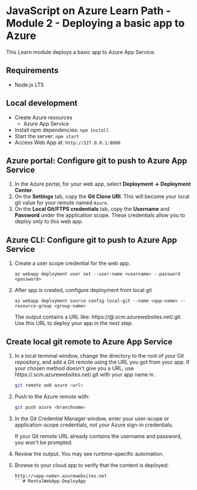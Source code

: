 # JavaScript on Azure Learn Path - Module 2 - Deploying a basic app to Azure

This Learn module deploys a basic app to Azure App Service.

## Requirements

- Node.js LTS

## Local development

- Create Azure resources
    - Azure App Service
- Install npm dependencies: `npm install`
- Start the server: `npm start`
- Access Web App at: `http://127.0.0.1:8080`

## Azure portal: Configure git to push to Azure App Service

1. In the Azure portal, for your web app, select **Deployment -> Deployment Center**.
1. On the **Settings** tab, copy the **Git Clone URI**. This will become your local git value for your remote named `Azure`.
1. On the **Local Git/FTPS credentials** tab, copy the **Username** and **Password** under the application scope. These credentials allow you to deploy _only_ to this web app.  

## Azure CLI: Configure git to push to Azure App Service

1. Create a user scope credential for the web app.

    ```azurecli
    az webapp deployment user set --user-name <username> --password <password>
    ```

1. After app is created, configure deployment from local git

    ```azurecli
    az webapp deployment source config-local-git --name <app-name> --resource-group <group-name>
    ```

    The output contains a URL like: https://<deployment-username>@<app-name>.scm.azurewebsites.net/<app-name>.git. Use this URL to deploy your app in the next step.

## Create local git remote to Azure App Service

1. In a local terminal window, change the directory to the root of your Git repository, and add a Git remote using the URL you got from your app. If your chosen method doesn't give you a URL, use https://<app-name>.scm.azurewebsites.net/<app-name>.git with your app name in <app-name>.

    ```bash
    git remote add azure <url>
    ```

1. Push to the Azure remote with:

    ```bash
    git push azure <branchname>
    ```

1. In the Git Credential Manager window, enter your user-scope or application-scope credentials, not your Azure sign-in credentials.

    If your Git remote URL already contains the username and password, you won't be prompted.

1. Review the output. You may see runtime-specific automation.

1. Browse to your cloud app to verify that the content is deployed:

    ```http
    http://<app-name>.azurewebsites.net
    ```# RentalWebApp-DeployApp
